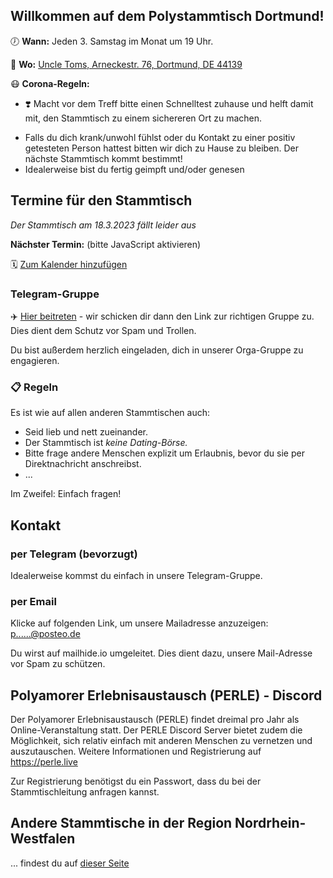 ## Willkommen auf dem Polystammtisch Dortmund!
 
🕖 **Wann:** Jeden 3. Samstag im Monat um 19 Uhr.

📌 **Wo:** [Uncle Toms, Arneckestr. 76, Dortmund, DE 44139](https://www.openstreetmap.org/node/6538598313)

😷 **Corona-Regeln:**
- ❣️ Macht vor dem Treff bitte einen Schnelltest zuhause und helft damit mit, den Stammtisch zu einem sichereren Ort zu machen.
* Falls du dich krank/unwohl fühlst oder du Kontakt zu einer positiv getesteten Person hattest bitten wir dich zu Hause zu bleiben. Der nächste Stammtisch kommt bestimmt!
* Idealerweise bist du fertig geimpft und/oder genesen

## Termine für den Stammtisch

*Der Stammtisch am 18.3.2023 fällt leider aus*

**Nächster Termin:** <span id='next'>(bitte JavaScript aktivieren)</span>

🗓️ [Zum Kalender hinzufügen](/Polystammtisch_Dortmund.ics)
<script type="application/ld+json">
{
  "@context": "https://schema.org/",
  "@type": "Event",
  "name": "Polystammtisch Dortmund",
  "location": {
    "@type": "Place",
    "address": {
      "@type": "PostalAddress",
      "postalCode": "44139",
      "streetAddress": "Arneckestraße 76",
      "addressCountry": "de",
      "addressLocality": "Dortmund"
    },
    "name": "Uncle Tom's",
    "url": "https://polystammtisch-dortmund.de/"
  },
  "startDate": "2023-03-18T18:00:00.000Z",
  "endDate": "2023-03-18T22:00:00.000Z",
  "description": "Online-Stammtisch für nicht-monogame Beziehungsformen",
  "eventStatus": "https://schema.org/EventScheduled",
  "eventAttendanceMode": "https://schema.org/OfflineEventAttendanceMode",
  "image": [],
  "typicalAgeRange": "",
  "inLanguage": "de"
}
</script>

### Telegram-Gruppe
✈️ [Hier beitreten](https://t.me/joinchat/RxKAXl18puxmOWUy) - wir schicken dir dann den Link zur richtigen Gruppe zu. Dies dient dem Schutz vor Spam und Trollen.

Du bist außerdem herzlich eingeladen, dich in unserer Orga-Gruppe zu engagieren.

### 📋 Regeln
Es ist wie auf allen anderen Stammtischen auch: 
* Seid lieb und nett zueinander. 
* Der Stammtisch ist _keine Dating-Börse._
* Bitte frage andere Menschen explizit um Erlaubnis, bevor du sie per Direktnachricht anschreibst.
* ...

Im Zweifel: Einfach fragen!

## Kontakt
### per Telegram (bevorzugt)
Idealerweise kommst du einfach in unsere Telegram-Gruppe.

### per Email
Klicke auf folgenden Link, um unsere Mailadresse anzuzeigen: <a href="https://mailhide.io/e/SKWVBoKN" onclick="popup=window.open('https://mailhide.io/e/SKWVBoKN','mailhidepopup','width=580,height=635'); return false;">p......@posteo.de</a> 

Du wirst auf mailhide.io umgeleitet. Dies dient dazu, unsere Mail-Adresse vor Spam zu schützen.

## Polyamorer Erlebnisaustausch (PERLE) - Discord
Der Polyamorer Erlebnisaustausch (PERLE) findet dreimal pro Jahr als Online-Veranstaltung statt. Der PERLE Discord Server bietet zudem die Möglichkeit, sich relativ einfach mit anderen Menschen zu vernetzen und auszutauschen.
Weitere Informationen und Registrierung auf https://perle.live

Zur Registrierung benötigst du ein Passwort, dass du bei der Stammtischleitung anfragen kannst.

## Andere Stammtische in der Region Nordrhein-Westfalen
... findest du auf [dieser Seite](/andere-stammtische)

<script src="/assets/scripts/termine.js"></script>

